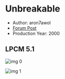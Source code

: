 # Unbreakable

* Author: aron7awol
* [Forum Post](https://www.avsforum.com/threads/bass-eq-for-filtered-movies.2995212/post-57421512)
* Production Year: 2000

## LPCM 5.1

![img 0](https://i.imgur.com/B9zV3fM.jpg)

![img 1](https://i.imgur.com/PFfkvdJ.jpg)

